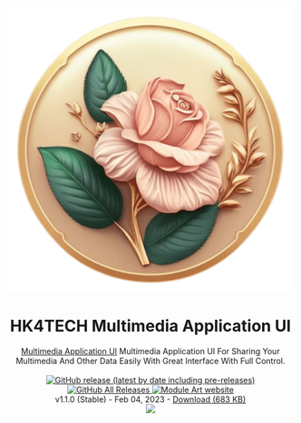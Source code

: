 <p align="center">
  <img src="/Multimedia Application UI/_NewIconTrans.png">
</p>
<h1 align="center">HK4TECH Multimedia Application UI</h1>

<p align="center">
  <a href="https://hk4tech.com/home/Multimedia-Application-UI">Multimedia Application UI</a> Multimedia Application UI For Sharing Your Multimedia And Other Data Easily With Great Interface With Full Control.
  <br><br>
  <a href="https://github.com/AhmedNasserHK/Multimedia-Application-UI/releases">
    <img alt="GitHub release (latest by date including pre-releases)" src="https://img.shields.io/github/v/release/AhmedNasserHK/Multimedia-Application-UI?include_prereleases">
    <img alt="GitHub All Releases" src="https://img.shields.io/github/downloads/AhmedNasserHK/Multimedia-Application-UI/total">
  </a>
  <a href="https://hk4tech.com">
    <img alt="Module Art website" src="https://img.shields.io/badge/www-HKProjects-%2300BCD4">
  </a>
  <a href="https://hk4tech.com/home/Multimedia-Application-UI">
  </a>
  <br>
  v1.1.0 (Stable) - Feb 04, 2023 - <a href="https://github.com/AhmedNasserHK/Multimedia-Application-UI/releases/download/1.1.0/HK4TECH_Ping-Monitor-Pro-Tool.exe">Download (683 KB)</a>
  <br>
    </a>
    <a href="https://hk4tech.com/home/Multimedia-Application-UI">
    <img src="/HK4TECHPingMonitorProTool/Resources/SS/Screenshot.png">
  </a>
</p>
